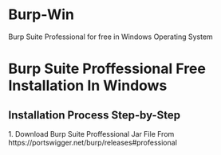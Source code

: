 <h1> Burp-Win </h1>
<p> Burp Suite Professional for free in Windows Operating System</p> 

# Burp Suite Proffessional Free Installation In Windows 
<h2> Installation Process Step-by-Step</h2>
 1. Download Burp Suite Proffessional Jar File From <br>
     https://portswigger.net/burp/releases#professional 
